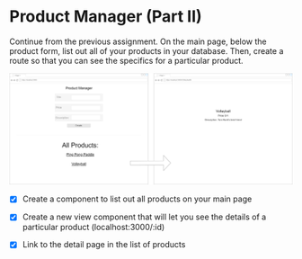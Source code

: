 # Product Manager (Part II)
Continue from the previous assignment. On the main page, below the product form, list out all of your products in your database. Then, create a route so that you can see the specifics for a particular product.

![](Untitled_Diagram_(4).png)

- [x] Create a component to list out all products on your main page

- [x] Create a new view component that will let you see the details of a particular product (localhost:3000/:id)

- [x] Link to the detail page in the list of products

